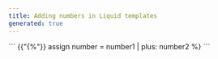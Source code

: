 ```yaml
---
title: Adding numbers in Liquid templates
generated: true
---
```


<div markdown="1" class="ans">
```
{{"{%"}} assign number = number1 | plus: number2 %}
```
</div>
